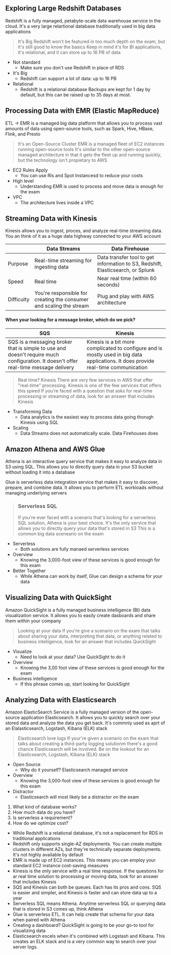 ## Exploring Large Redshift Databases
Redshift is a fully managed, petabyte-scale data warehouse service in the cloud. It's a very large relartional database traditionally used in big data applications

> It's Big
> Redshift won't be featured in too much depth on the exam, but it's still good to know the basics
> Keep in mind it's for BI applications, it's relational, and it can store up to 16 PB of data

- Not standard
	- Make sure you don't use Redshift in place of RDS
- It's Big
	- Redshift can support a lot of data: up to 16 PB
- Relational
	- Redshift is a relational database
Backups are kept for 1 day by default, but this can be raised up to 35 days at most.

## Processing Data with EMR (Elastic MapReduce)
ETL ->
EMR is a managed big data platform that allows you to process vast amounts of data using open-source tools, such as Spark, Hive, HBase, Flink, and Presto

>It's an Open-Source Cluster
>EMR is a managed fleet of EC2 instances running open-source tools
>It's similar to the other open-source managed architecture in that it gets the fleet up and running quickly, but the technology isn't propietary to AWS

- EC2 Rules Apply
	- You can use RIs and Spot Instancesd to reduce your costs
- High level
	- Understanding EMR is used to process and move data is enough for the exam
- VPC
	- The architecture lives inside a VPC

## Streaming Data with Kinesis
Kinesis allows you to ingest, proces, and analyze real-time streaming data. You an think of it as a huge data highway connected to your AWS account

|            | Data Streams                                                        | Data Firehouse                                                                  |
| ---------- | ------------------------------------------------------------------- | ------------------------------------------------------------------------------- |
| Purpose    | Real-time streaming for ingesting data                              | Data transfer tool to get information to S3, Redshift, Elasticsearch, or Splunk |
| Speed      | Real time                                                           | Near real time (within 60 seconds)                                              |
| Difficulty | You're responsible for creating the consumer and scaling the stream | Plug and play with AWS architecture                                             |

#### When your looking for a message broker, which do we pick?
| SQS                                                                                                                                 | Kinesis                                                                                                                             |
| ----------------------------------------------------------------------------------------------------------------------------------- | ----------------------------------------------------------------------------------------------------------------------------------- |
| SQS is a messaging broker that is simple to use and doesn't require much configuration. It doesn't offer real-time message delivery | Kinesis is a bit more complicated to configure and is mostly used in big data applications. It does provide real-time communication |

> Real time? Kinesis
> There are very few services in AWS that offer "real-time" processing. Kinesis is one of the few services that offers this speed
> If you're faced with a question that asks for real-time processing or streaming of data, look for an answer that includes Kinesis

- Transforming Data
	- Data analytics is the easiest way to process data going thorugh Kinesis using SQL
- Scaling
	- Data Streams does not automatically scale. Data Firehouses does

## Amazon Athena and AWS Glue
Athena is an interactive query service that makes it easy to analyze data in S3 using SQL. This allows you to directly query data in your S3 bucket without loading it into a database

Glue is serverless data integration service that makes it easy to discover, prepare, and combine data. It allows you to perform ETL workloads without managing underlying servers

> ### Serverless SQL
> If you're ever faced with a scenario that's looking for a serverless SQL solution, Athena is your best choice. It's the only service that allows you to directly query your data that's stored in S3
> This is a common big data sceneario on the exam
- Serverless
	- Both solutions are fully manaed serverless services
- Overview
	- Knowing the 3,000-foot view of these services is good enough for this exam
- Better Together
	- While Athena can work by itself, Glue can design a schema for your data

## Visualizing Data with QuickSight
Amazon QuickSight is a fully managed business intelligence (BI) data visualization service. It allows you to easily create dasboards and share them within your company

>Looking at your data
>If you're give a scenario on the exam that talks about sharing your data, interpreting that data, or anything related to business inteliigence, look for an answer that includes QuickSight

- Visualize
	- Need to look at your data? Use QuickSight to do it
- Overview
	- Knowing the 3,00 foot view of these services is good enough  for the exam
- Business intelligence
	- If this phrase comes up, start looking for QuickSight

## Analyzing Data with Elasticsearch
Amazon ElasticSearch Service is a fully managed version of the open-source application Elasticsearch. It allows you to quickly search over your stored data and analyze the data you get back. It's commnly used as aprt of an Elalasticsearch, Logstash, Kibana (ELK) stack

> Elasticsearch love logs
> If your're given a scenario on the exam that talks about creating a third-party logging solutionm there's a good chance Elasticsearch will be involved. Be on the lookout for an Elasticsearch, Logstash, Kibana (ELK) stack

- Open Source
	- Why do it yourself? Elasticsearch managed service
- Overview
	- Knowing the 3,000-foot view of these services is good enough for this exam
- Distractor 
	- Elasticsearch will most likely be a distractor on the exam

1. What kind of database works?
2. How much data do you have?
3. Is serverless a requirement?
4. How do we optimize cost?

- While Redshift is a relational database, it's not a replacement for RDS in traditional applications
- Redshift only supports single-AZ deployments. You can create multiple clusters in different AZs, but they're technically separate deployments. It's not highly available by default
- EMR is made up of EC2 instances. This means you can employ your standard EC2 instance cost-saving measures
- Kinesis is the only service with a real time response. If the questions for ar real time solution to processing or moving data, look for an answer that includes Kinesis
- SQS and Kinesis can both be queues. Each has its pros and cons. SQS is easier and simpler, and Kinesis is faster and can store data up to a year
- Serverless SQL means Athena. Anytime serverless SQL or querying data that is stored in S3 comes up, think Athena
- Glue is serverless ETL. It can help create that schema for your data when paired with Athena
- Creating a dashboard? QuickSight is going to be your go-to tool for visualizing data
- Elasticsearch escels when it's combined with Logstash and Kibana. This creates an ELK stack and is a very common way to search over your server logs.
